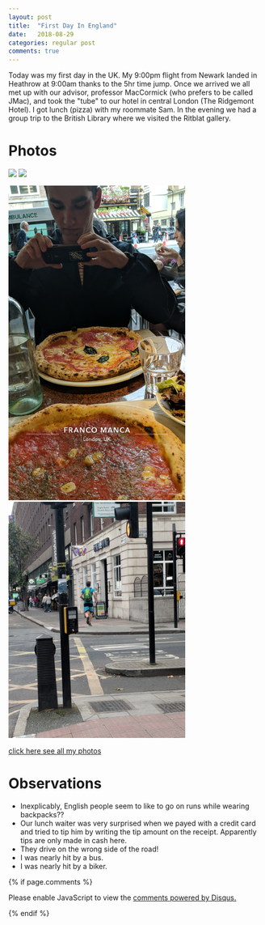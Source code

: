 ```yaml
---
layout: post
title:  "First Day In England"
date:   2018-08-29
categories: regular post
comments: true
---
```

Today was my first day in the UK. My 9:00pm flight from Newark landed in Heathrow at 9:00am thanks to the 5hr time jump. Once we arrived we all met up with our advisor, professor MacCormick (who prefers to be called JMac), and took the "tube" to our hotel in central London (The Ridgemont Hotel). I got lunch (pizza) with my roommate Sam. In the evening we had a group trip to the British Library where we visited the Ritblat gallery.   

# Photos
<p float="left">
  <img src="/images/day1/hotel_view.jpg" width="350"/>
  <img src="/images/day1/hotel_room.jpg" width="350"/>  
</p>   

<p float="left">
  <img src="/images/day1/pizza.jpg" width="350"/>
  <img src="/images/day1/running_backpack.jpg" width="350"/>  
</p>   


<a href="https://photos.app.goo.gl/V9RtYEx7FEDxkNCD7">click here see all my photos</a>

# Observations
* Inexplicably, English people seem to like to go on runs while wearing backpacks??
* Our lunch waiter was very surprised when we payed with a credit card and tried to tip him by writing the tip amount on the receipt. Apparently tips are only made in cash here.
* They drive on the wrong side of the road!
* I was nearly hit by a bus.
* I was nearly hit by a biker.


{% if page.comments %}

<div id="disqus_thread"></div>
<script>

/**
*  RECOMMENDED CONFIGURATION VARIABLES: EDIT AND UNCOMMENT THE SECTION BELOW TO INSERT DYNAMIC VALUES FROM YOUR PLATFORM OR CMS.
*  LEARN WHY DEFINING THESE VARIABLES IS IMPORTANT: https://disqus.com/admin/universalcode/#configuration-variables*/
/*
var disqus_config = function () {
this.page.url = PAGE_URL;  // Replace PAGE_URL with your page's canonical URL variable
this.page.identifier = PAGE_IDENTIFIER; // Replace PAGE_IDENTIFIER with your page's unique identifier variable
};
*/
(function() { // DON'T EDIT BELOW THIS LINE
var d = document, s = d.createElement('script');
s.src = 'https://noahhi-github-io.disqus.com/embed.js';
s.setAttribute('data-timestamp', +new Date());
(d.head || d.body).appendChild(s);
})();
</script>
<noscript>Please enable JavaScript to view the <a href="https://disqus.com/?ref_noscript">comments powered by Disqus.</a></noscript>

{% endif %}
